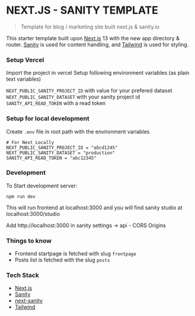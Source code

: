 # NEXT.JS - SANITY TEMPLATE

> Template for blog / marketing site built next.js & sanity.io

This starter template built upon [Next.js](https://nextjs.org/) 13 with the new app directory & router.
[Sanity](https://sanity.io/) is used for content handling,
and [Tailwind](https://tailwindcss.com/) is used for styling.

### Setup Vercel

Import the project in vercel
Setup following environment variables (as plain text variables)

`NEXT_PUBLIC_SANITY_PROJECT_ID` with value for your prefered dataset
`NEXT_PUBLIC_SANITY_DATASET` with your sanity project id
`SANITY_API_READ_TOKEN` with a read token

### Setup for local development

Create `.env` file in root path with the environment variables

```
# For Next Locally
NEXT_PUBLIC_SANITY_PROJECT_ID = "abcd1245"
NEXT_PUBLIC_SANITY_DATASET = "production"
SANITY_API_READ_TOKEN = "abc12345"
```

### Development

To Start development server:

```
npm run dev
```

This will run frontend at localhost:3000
and you will find sanity studio at localhost:3000/studio

Add http://localhost:3000 in sanity settings -> api - CORS Origins

### Things to know

- Frontend startpage is fetched with slug `frontpage`
- Posts list is fetched with the slug `posts`

### Tech Stack

- [Next.js](https://nextjs.org/)
- [Sanity](https://sanity.io/)
- [next-sanity](https://github.com/sanity-io/next-sanity)
- [Tailwind](https://tailwindcss.com/)
